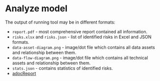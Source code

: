 # Analyze model

The output of running tool may be in different formats:

* `report.pdf` - most comprehensive report contained all information.
* `risks.xlsx` and `risks.json` - list of identified risks in Excel and JSON formats.
* `data-asset-diagram.png` - image/dot file which contains all data assets and relationship between them.
* `data-flow-diagram.png` - image/dot file which contains all technical assets and relationship between them.
* `stats.json` - contains statistics of identified risks.
* [adocReport](./docs/asciidoctor-report.md)
